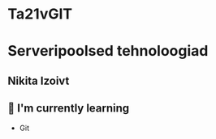 # Ta21vGIT

<h1>
Serveripoolsed tehnoloogiad
</h1>

<h2>
Nikita Izoivt
</h2>

## 🌱 I'm currently learning

- Git
